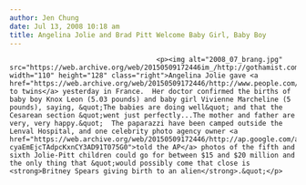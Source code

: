 ```yaml
---
author: Jen Chung
date: Jul 13, 2008 10:18 am
title: Angelina Jolie and Brad Pitt Welcome Baby Girl, Baby Boy
---
```


	
										<p><img alt="2008_07_brang.jpg" src="https://web.archive.org/web/20150509172446im_/http://gothamist.com/attachments/jen/2008_07_brang.jpg" width="110" height="128" class="right">Angelina Jolie gave <a href="https://web.archive.org/web/20150509172446/http://www.people.com/people/article/0,,20203411,00.html">birth to twins</a> yesterday in France.  Her doctor confirmed the births of baby boy Knox Leon (5.03 pounds) and baby girl Vivienne Marcheline (5 pounds), saying, &quot;The babies are doing well&quot; and that the Cesarean section &quot;went just perfectly...The mother and father are very, very happy.&quot;  The paparazzi have been camped outside the Lenval Hospital, and one celebrity photo agency owner <a href="https://web.archive.org/web/20150509172446/http://ap.google.com/article/ALeqM5jFviF_M-cyaEmEjcTAdpcKxnCY3AD91T075G0">told the AP</a> photos of the fifth and sixth Jolie-Pitt children could go for between $15 and $20 million and the only thing that &quot;would possibly come that close is <strong>Britney Spears giving birth to an alien</strong>.&quot;</p>					
										
									
				